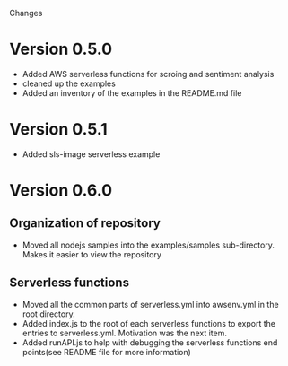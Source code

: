 Changes

# Version 0.5.0

 - Added AWS serverless functions for scroing and sentiment analysis
 - cleaned up the examples
 - Added an inventory of the examples in the README.md file


 # Version 0.5.1

  - Added sls-image serverless example

# Version 0.6.0

## Organization of repository
- Moved all nodejs samples into the examples/samples sub-directory. Makes it easier to view the repository
 
## Serverless functions
- Moved all the common parts of serverless.yml into awsenv.yml in the root directory.
- Added index.js to the root of each serverless functions to export the entries to serverless.yml. Motivation was the next item.
- Added runAPI.js to help with debugging the serverless functions end points(see README file for more information)